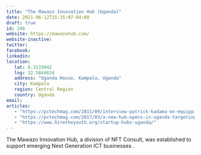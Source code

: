 ```yaml
---
title: "The Mawazo Innovation Hub (Uganda)"
date: 2021-06-12T15:35:07-04:00
draft: true
id: 246
website: https://mawazohub.com/
website-inactive: 
twitter: 
facebook: 
linkedin: 
location: 
   lat: 0.3119942
   lng: 32.5844634
   address: "Uganda House, Kampala, Uganda"
   city: Kampala
   region: Central Region
   country: Uganda
email: 
articles:
   - "https://pctechmag.com/2015/09/interview-patrick-kadama-on-equipping-the-next-generation-of-innovators/"
   - "https://pctechmag.com/2017/03/a-new-hub-opens-in-uganda-targeting-youth-passionate-in-entrepreneurship-tech-startups/"
   - "https://www.hiretheyouth.org/startup-hubs-uganda/"
---
```

The Mawazo Innovation Hub, a division of NFT Consult, was established to support emerging Next Generation ICT businesses .  
